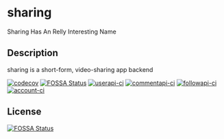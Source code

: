 # sharing

Sharing Has An Relly Interesting Name

## Description

sharing is a short-form, video-sharing app backend

[![codecov](https://codecov.io/gh/sixwaaaay/sharing/branch/master/graph/badge.svg?token=YHTN7I6UCK)](https://codecov.io/gh/sixwaaaay/sharing)
[![FOSSA Status](https://app.fossa.com/api/projects/git%2Bgithub.com%2Fsixwaaaay%2Fsharing.svg?type=shield)](https://app.fossa.com/projects/git%2Bgithub.com%2Fsixwaaaay%2Fsharing?ref=badge_shield)
[![userapi-ci](https://github.com/sixwaaaay/sharing/actions/workflows/userapi-ci.yaml/badge.svg)](https://github.com/sixwaaaay/sharing/actions/workflows/userapi-ci.yaml)
[![commentapi-ci](https://github.com/sixwaaaay/sharing/actions/workflows/commentapi-ci.yaml/badge.svg)](https://github.com/sixwaaaay/sharing/actions/workflows/commentapi-ci.yaml)
[![followapi-ci](https://github.com/sixwaaaay/sharing/actions/workflows/followapi-ci.yaml/badge.svg)](https://github.com/sixwaaaay/sharing/actions/workflows/followapi-ci.yaml)
[![account-ci](https://github.com/sixwaaaay/sharing/actions/workflows/account-ci.yaml/badge.svg)](https://github.com/sixwaaaay/sharing/actions/workflows/account-ci.yaml)

## License

[![FOSSA Status](https://app.fossa.com/api/projects/git%2Bgithub.com%2Fsixwaaaay%2Fsharing.svg?type=large)](https://app.fossa.com/projects/git%2Bgithub.com%2Fsixwaaaay%2Fsharing?ref=badge_large)
